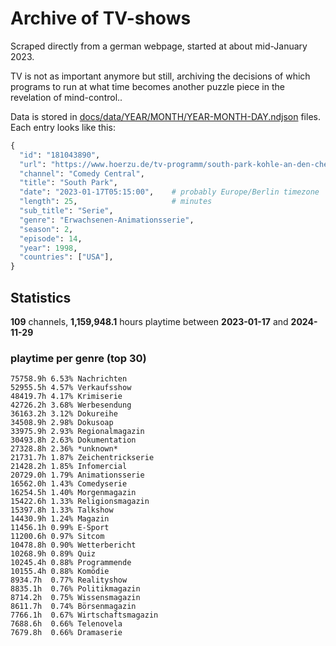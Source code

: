 # Archive of TV-shows

Scraped directly from a german webpage, started at about mid-January 2023.

TV is not as important anymore but still, archiving the decisions of which programs to run at what time
becomes another puzzle piece in the revelation of mind-control.. 

Data is stored in [docs/data/YEAR/MONTH/YEAR-MONTH-DAY.ndjson](docs/data/) files. 
Each entry looks like this:

```python
{
  "id": "181043890", 
  "url": "https://www.hoerzu.de/tv-programm/south-park-kohle-an-den-chefkoch/bid_181043890/", 
  "channel": "Comedy Central", 
  "title": "South Park", 
  "date": "2023-01-17T05:15:00",    # probably Europe/Berlin timezone 
  "length": 25,                     # minutes 
  "sub_title": "Serie", 
  "genre": "Erwachsenen-Animationsserie", 
  "season": 2, 
  "episode": 14, 
  "year": 1998, 
  "countries": ["USA"],
}
```

## Statistics

**109** channels, **1,159,948.1** hours playtime between **2023-01-17** and **2024-11-29**


### playtime per genre (top 30)

    75758.9h 6.53% Nachrichten
    52955.5h 4.57% Verkaufsshow
    48419.7h 4.17% Krimiserie
    42726.2h 3.68% Werbesendung
    36163.2h 3.12% Dokureihe
    34508.9h 2.98% Dokusoap
    33975.9h 2.93% Regionalmagazin
    30493.8h 2.63% Dokumentation
    27328.8h 2.36% *unknown*
    21731.7h 1.87% Zeichentrickserie
    21428.2h 1.85% Infomercial
    20729.0h 1.79% Animationsserie
    16562.0h 1.43% Comedyserie
    16254.5h 1.40% Morgenmagazin
    15422.6h 1.33% Religionsmagazin
    15397.8h 1.33% Talkshow
    14430.9h 1.24% Magazin
    11456.1h 0.99% E-Sport
    11200.6h 0.97% Sitcom
    10478.8h 0.90% Wetterbericht
    10268.9h 0.89% Quiz
    10245.4h 0.88% Programmende
    10155.4h 0.88% Komödie
    8934.7h  0.77% Realityshow
    8835.1h  0.76% Politikmagazin
    8714.2h  0.75% Wissensmagazin
    8611.7h  0.74% Börsenmagazin
    7766.1h  0.67% Wirtschaftsmagazin
    7688.6h  0.66% Telenovela
    7679.8h  0.66% Dramaserie
